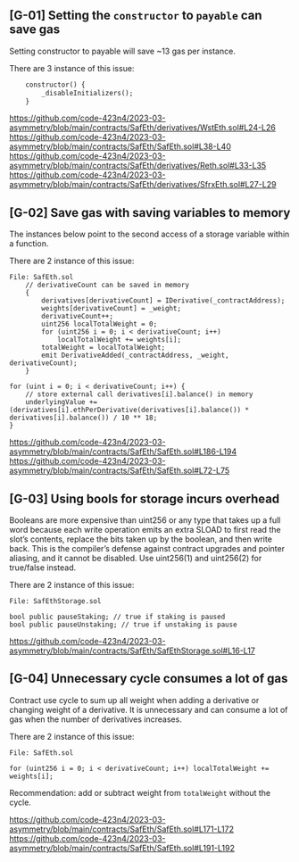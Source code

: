 
## [G-01] Setting the `constructor` to `payable` can save gas 

Setting constructor to payable will save ~13 gas per instance.

There are 3 instance of this issue:

```diff
    constructor() {
        _disableInitializers();
    }
```

https://github.com/code-423n4/2023-03-asymmetry/blob/main/contracts/SafEth/derivatives/WstEth.sol#L24-L26
https://github.com/code-423n4/2023-03-asymmetry/blob/main/contracts/SafEth/SafEth.sol#L38-L40
https://github.com/code-423n4/2023-03-asymmetry/blob/main/contracts/SafEth/derivatives/Reth.sol#L33-L35
https://github.com/code-423n4/2023-03-asymmetry/blob/main/contracts/SafEth/derivatives/SfrxEth.sol#L27-L29

## [G-02] Save gas with saving variables to memory

The instances below point to the second access of a storage variable within a function.

There are 2 instance of this issue:

```solidity
File: SafEth.sol
	// derivativeCount can be saved in memory
	{
        derivatives[derivativeCount] = IDerivative(_contractAddress);
        weights[derivativeCount] = _weight;
        derivativeCount++;
        uint256 localTotalWeight = 0;
        for (uint256 i = 0; i < derivativeCount; i++)
            localTotalWeight += weights[i];
        totalWeight = localTotalWeight;
        emit DerivativeAdded(_contractAddress, _weight, derivativeCount);
	}

for (uint i = 0; i < derivativeCount; i++) {
	// store external call derivatives[i].balance() in memory
	underlyingValue += (derivatives[i].ethPerDerivative(derivatives[i].balance()) * derivatives[i].balance()) / 10 ** 18;
} 
```

https://github.com/code-423n4/2023-03-asymmetry/blob/main/contracts/SafEth/SafEth.sol#L186-L194
https://github.com/code-423n4/2023-03-asymmetry/blob/main/contracts/SafEth/SafEth.sol#L72-L75

## [G-03] Using bools for storage incurs overhead

Booleans are more expensive than uint256 or any type that takes up a full word because each write operation emits an extra SLOAD to first read the slot’s contents, replace the bits taken up by the boolean, and then write back. This is the compiler’s defense against contract upgrades and pointer aliasing, and it cannot be disabled. Use uint256(1) and uint256(2) for true/false instead.

There are 2 instance of this issue:

```solidity
File: SafEthStorage.sol

bool public pauseStaking; // true if staking is paused
bool public pauseUnstaking; // true if unstaking is pause
```

https://github.com/code-423n4/2023-03-asymmetry/blob/main/contracts/SafEth/SafEthStorage.sol#L16-L17

## [G-04] Unnecessary cycle consumes a lot of gas

Contract use cycle to sum up all weight when adding a derivative or changing weight of a derivative. It is unnecessary and can consume a lot of gas when the number of derivatives increases.

There are 2 instance of this issue:

```solidity
File: SafEth.sol

for (uint256 i = 0; i < derivativeCount; i++) localTotalWeight += weights[i];
```

Recommendation: add or subtract weight from `totalWeight` without the cycle.

https://github.com/code-423n4/2023-03-asymmetry/blob/main/contracts/SafEth/SafEth.sol#L171-L172
https://github.com/code-423n4/2023-03-asymmetry/blob/main/contracts/SafEth/SafEth.sol#L191-L192